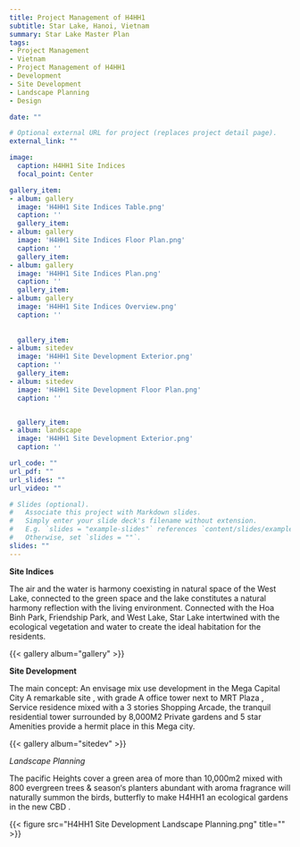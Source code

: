 ```yaml
---
title: Project Management of H4HH1 
subtitle: Star Lake, Hanoi, Vietnam
summary: Star Lake Master Plan
tags:
- Project Management
- Vietnam
- Project Management of H4HH1
- Development
- Site Development
- Landscape Planning
- Design

date: ""

# Optional external URL for project (replaces project detail page).
external_link: ""

image:
  caption: H4HH1 Site Indices
  focal_point: Center

gallery_item: 
- album: gallery
  image: 'H4HH1 Site Indices Table.png'
  caption: ''
  gallery_item: 
- album: gallery
  image: 'H4HH1 Site Indices Floor Plan.png'
  caption: ''
  gallery_item: 
- album: gallery
  image: 'H4HH1 Site Indices Plan.png'
  caption: ''
  gallery_item: 
- album: gallery
  image: 'H4HH1 Site Indices Overview.png'
  caption: ''
  
  
  gallery_item: 
- album: sitedev
  image: 'H4HH1 Site Development Exterior.png'
  caption: ''
  gallery_item: 
- album: sitedev
  image: 'H4HH1 Site Development Floor Plan.png'
  caption: ''


  gallery_item: 
- album: landscape
  image: 'H4HH1 Site Development Exterior.png'
  caption: ''

url_code: ""
url_pdf: ""
url_slides: ""
url_video: ""

# Slides (optional).
#   Associate this project with Markdown slides.
#   Simply enter your slide deck's filename without extension.
#   E.g. `slides = "example-slides"` references `content/slides/example-slides.md`.
#   Otherwise, set `slides = ""`.
slides: ""
---
```


**Site Indices**

The air and the water is harmony coexisting in natural space of the West Lake, connected to the green space and the lake constitutes a natural harmony reflection with the living environment. Connected with the Hoa Binh Park, Friendship Park, and West Lake, Star Lake intertwined with the ecological vegetation and water to create the ideal habitation for the residents.

{{< gallery album="gallery" >}}




**Site Development**

The main concept:  An envisage mix use development in the Mega Capital City                                                                                                A remarkable site , with grade A office tower next to MRT Plaza , Service residence mixed with a 3 stories Shopping Arcade, the tranquil residential tower surrounded by 8,000M2 Private gardens and 5 star Amenities provide a hermit place in this Mega city.


{{< gallery album="sitedev" >}}


_Landscape Planning_

The pacific Heights cover a green area of more than 10,000m2 mixed with 800 evergreen trees & season‘s planters abundant with aroma fragrance will naturally summon the birds, butterfly to make H4HH1 an ecological gardens in the new CBD .

{{< figure src="H4HH1 Site Development Landscape Planning.png" title="" >}}

